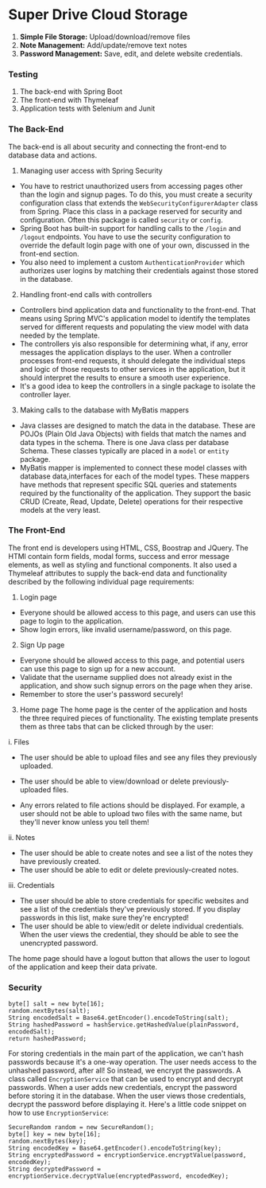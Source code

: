 # Super Drive Cloud Storage

1. **Simple File Storage:** Upload/download/remove files
2. **Note Management:** Add/update/remove text notes
3. **Password Management:** Save, edit, and delete website credentials.  


### Testing

1. The back-end with Spring Boot
2. The front-end with Thymeleaf
3. Application tests with Selenium and Junit

### The Back-End
The back-end is all about security and connecting the front-end to database data and actions. 

1. Managing user access with Spring Security
 - You have to restrict unauthorized users from accessing pages other than the login and signup pages. To do this, you must create a security configuration class that extends the `WebSecurityConfigurerAdapter` class from Spring. Place this class in a package reserved for security and configuration. Often this package is called `security` or `config`.
 - Spring Boot has built-in support for handling calls to the `/login` and `/logout` endpoints. You have to use the security configuration to override the default login page with one of your own, discussed in the front-end section.
 - You also need to implement a custom `AuthenticationProvider` which authorizes user logins by matching their credentials against those stored in the database.  


2. Handling front-end calls with controllers
 - Controllers bind application data and functionality to the front-end. That means using Spring MVC's application model to identify the templates served for different requests and populating the view model with data needed by the template. 
 - The controllers yis also responsible for determining what, if any, error messages the application displays to the user. When a controller processes front-end requests, it should delegate the individual steps and logic of those requests to other services in the application, but it should interpret the results to ensure a smooth user experience.
 - It's a good idea to keep the controllers in a single package to isolate the controller layer.

3. Making calls to the database with MyBatis mappers
 - Java classes are designed to match the data in the database. These are POJOs (Plain Old Java Objects) with fields that match the names and data types in the schema. There is one Java class per database Schema. These classes typically are placed in a `model` or `entity` package.
 -  MyBatis mapper is implemented to connect these model classes with database data,interfaces for each of the model types. These mappers have methods that represent specific SQL queries and statements required by the functionality of the application. They support the basic CRUD (Create, Read, Update, Delete) operations for their respective models at the very least. 


### The Front-End
The front end is developers using HTML, CSS, Boostrap and JQuery. The HTMl contain form fields, modal forms, success and error message elements, as well as styling and functional components. It also used a Thymeleaf attributes to supply the back-end data and functionality described by the following individual page requirements:

1. Login page
 - Everyone should be allowed access to this page, and users can use this page to login to the application. 
 - Show login errors, like invalid username/password, on this page. 


2. Sign Up page
 - Everyone should be allowed access to this page, and potential users can use this page to sign up for a new account. 
 - Validate that the username supplied does not already exist in the application, and show such signup errors on the page when they arise.
 - Remember to store the user's password securely!


3. Home page
The home page is the center of the application and hosts the three required pieces of functionality. The existing template presents them as three tabs that can be clicked through by the user:


 i. Files
  - The user should be able to upload files and see any files they previously uploaded. 

  - The user should be able to view/download or delete previously-uploaded files.
  - Any errors related to file actions should be displayed. For example, a user should not be able to upload two files with the same name, but they'll never know unless you tell them!


 ii. Notes
  - The user should be able to create notes and see a list of the notes they have previously created.
  - The user should be able to edit or delete previously-created notes.

 iii. Credentials
 - The user should be able to store credentials for specific websites and see a list of the credentials they've previously stored. If you display passwords in this list, make sure they're encrypted!
 - The user should be able to view/edit or delete individual credentials. When the user views the credential, they should be able to see the unencrypted password.

The home page should have a logout button that allows the user to logout of the application and keep their data private.

### Security
 
```
byte[] salt = new byte[16];
random.nextBytes(salt);
String encodedSalt = Base64.getEncoder().encodeToString(salt);
String hashedPassword = hashService.getHashedValue(plainPassword, encodedSalt);
return hashedPassword;
```

For storing credentials in the main part of the application, we can't hash passwords because it's a one-way operation. The user needs access to the unhashed password, after all! So instead, we encrypt the passwords. A class called `EncryptionService` that can be used to encrypt and decrypt passwords. When a user adds new credentials, encrypt the password before storing it in the database. When the user views those credentials, decrypt the password before displaying it. Here's a little code snippet on how to use `EncryptionService`:

```
SecureRandom random = new SecureRandom();
byte[] key = new byte[16];
random.nextBytes(key);
String encodedKey = Base64.getEncoder().encodeToString(key);
String encryptedPassword = encryptionService.encryptValue(password, encodedKey);
String decryptedPassword = encryptionService.decryptValue(encryptedPassword, encodedKey);
```

 
